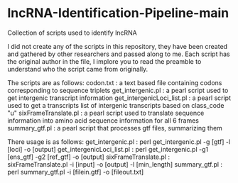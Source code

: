 # lncRNA-Identification-Pipeline-main
Collection of scripts used to identify lncRNA 

I did not create any of the scripts in this repository, they have been created and gathered by other researchers and passed along to me.
Each script has the original author in the file, I implore you to read the preamble to understand who the script came from originally.

The scripts are as follows:
codon.txt : a text based file containing codons corresponding to sequence triplets
get_intergenic.pl : a pearl script used to get intergenic transcript information
get_intergenicLoci_list.pl : a pearl script used to get a transcripts list of intergenic transcripts based on class_code "u"
sixFrameTranslate.pl : a pearl script used to translate sequence information into amino acid sequence information for all 6 frames
summary_gtf.pl : a pearl script that processes gtf files, summarizing them

There usage is as follows: 
get_intergenic.pl : perl get_intergenic.pl -g [gtf] -l [loci] -o [output]
get_intergenicLoci_list.pl : perl get_intergenic.pl -g1 [ens_gtf] -g2 [ref_gtf] -o [output]
sixFrameTranslate.pl : sixFrameTranslate.pl -i [input] -o [output] -l [min_length]
summary_gtf.pl : perl summary_gtf.pl -i [filein.gtf] -o [fileout.txt]
